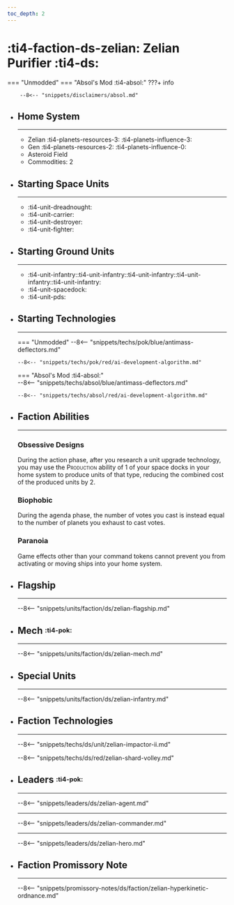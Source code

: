 ```yaml
---
toc_depth: 2
---
```


# :ti4-faction-ds-zelian: Zelian Purifier :ti4-ds:
=== "Unmodded"
=== "Absol's Mod :ti4-absol:" 
    ???+ info

        --8<-- "snippets/disclaimers/absol.md"

<div class="grid cards" markdown>

-   ## __Home System__

    ---

    * Zelian :ti4-planets-resources-3: :ti4-planets-influence-3:
    * Gen :ti4-planets-resources-2: :ti4-planets-influence-0:
    * Asteroid Field
    * Commodities: 2

</div>

<div class="grid cards" markdown>

-   ## __Starting Space Units__

    ---

    * :ti4-unit-dreadnought:
    * :ti4-unit-carrier:
    * :ti4-unit-destroyer:
    * :ti4-unit-fighter:

-   ## __Starting Ground Units__

    ---

    * :ti4-unit-infantry::ti4-unit-infantry::ti4-unit-infantry::ti4-unit-infantry::ti4-unit-infantry:
    * :ti4-unit-spacedock:
    * :ti4-unit-pds:

-   ## __Starting Technologies__

    ---
    === "Unmodded"
        --8<-- "snippets/techs/pok/blue/antimass-deflectors.md"

        --8<-- "snippets/techs/pok/red/ai-development-algorithm.md"

    === "Absol's Mod :ti4-absol:"  
        --8<-- "snippets/techs/absol/blue/antimass-deflectors.md"

        --8<-- "snippets/techs/absol/red/ai-development-algorithm.md"

-   ## __Faction Abilities__

    ---
    ### **Obsessive Designs**
    
    During the action phase, after you research a unit upgrade technology, you may use the <span style="font-variant:small-caps;">Production</span> ability of 1 of your space docks in your home system to produce units of that type, reducing the combined cost of the produced units by 2.

    ### **Biophobic**
    
    During the agenda phase, the number of votes you cast is instead equal to the number of planets you exhaust to cast votes.

    ### **Paranoia**
    
    Game effects other than your command tokens cannot prevent you from activating or moving ships into your home system.

-   ## __Flagship__

    ---
    --8<-- "snippets/units/faction/ds/zelian-flagship.md"

-   ## __Mech__ <sup><sub>:ti4-pok:</sub></sup>

    ---
    --8<-- "snippets/units/faction/ds/zelian-mech.md"

</div>

<div class="grid cards" markdown>

-   ## __Special Units__

    ---
    --8<-- "snippets/units/faction/ds/zelian-infantry.md"

</div>

<div class="grid cards" markdown>

-   ## __Faction Technologies__

    ---

    --8<-- "snippets/techs/ds/unit/zelian-impactor-ii.md"

    --8<-- "snippets/techs/ds/red/zelian-shard-volley.md"


-   ## __Leaders__ <sup><sub>:ti4-pok:</sub></sup>

    ---
    
    --8<-- "snippets/leaders/ds/zelian-agent.md"

    ---

    --8<-- "snippets/leaders/ds/zelian-commander.md"

    ---

    --8<-- "snippets/leaders/ds/zelian-hero.md"

-   ## __Faction Promissory Note__

    ---
    --8<-- "snippets/promissory-notes/ds/faction/zelian-hyperkinetic-ordnance.md"

</div>
